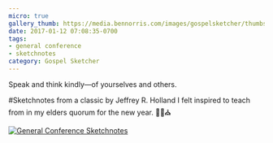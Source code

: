 ```yaml
---
micro: true
gallery_thumb: https://media.bennorris.com/images/gospelsketcher/thumbs/holland-tongue-of-angels.jpg
date: 2017-01-12 07:08:35-0700
tags:
- general conference
- sketchnotes
category: Gospel Sketcher
---
```


Speak and think kindly—of yourselves and others.

#Sketchnotes from a classic by Jeffrey R. Holland I felt inspired to teach from in my elders quorum for the new year. ✍🏼⛪️

[![General Conference Sketchnotes](https://media.bennorris.com/images/gospelsketcher/general-conference/holland-tongue-of-angels.jpg)](https://media.bennorris.com/images/gospelsketcher/general-conference/holland-tongue-of-angels.jpg)